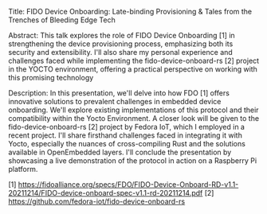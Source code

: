 Title:
FIDO Device Onboarding: Late-binding Provisioning & Tales from the Trenches of
Bleeding Edge Tech

Abstract:
This talk explores the role of FIDO Device Onboarding [1] in strengthening the
device provisioning process, emphasizing both its security and extensibility.
I'll also share my personal experience and challenges faced while implementing
the fido-device-onboard-rs [2] project in the YOCTO environment, offering a
practical perspective on working with this promising technology

Description:
In this presentation, we'll delve into how FDO [1] offers innovative solutions
to prevalent challenges in embedded device onboarding. We'll explore existing
implementations of this protocol and their compatibility within the Yocto
Environment. A closer look will be given to the fido-device-onboard-rs [2]
project by Fedora IoT, which I employed in a recent project. I'll share
firsthand challenges faced in integrating it with Yocto, especially the
nuances of cross-compiling Rust and the solutions available in OpenEmbedded
layers. I'll conclude the presentation by showcasing a live demonstration of
the protocol in action on a Raspberry Pi platform.

[1] https://fidoalliance.org/specs/FDO/FIDO-Device-Onboard-RD-v1.1-20211214/FIDO-device-onboard-spec-v1.1-rd-20211214.pdf
[2] https://github.com/fedora-iot/fido-device-onboard-rs
